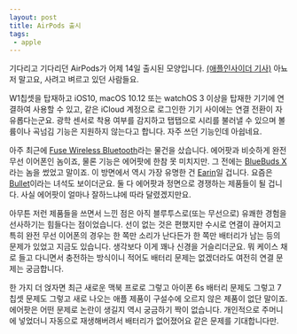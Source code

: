 ```yaml
---
layout: post
title: AirPods 출시
tags: 
 - apple
---
```


기다리고 기다리던 AirPods가 어제 14일 출시된 모양입니다. [(애플인사이더 기사)](http://appleinsider.com/articles/16/12/14/airpods-unboxed-apples-other-new-wearable-of-the-future) 아뇨 저 말고요, 사려고 벼르고 있던 사람들요.

W1칩셋을 탑재하고 iOS10, macOS 10.12 또는 watchOS 3 이상을 탑재한 기기에 연결하여 사용할 수 있고, 같은 iCloud 계정으로 로그인한 기기 사이에는 연결 전환이 자유롭다는군요. 광학 센서로 착용 여부를 감지하고 탭탭으로 시리를 불러낼 수 있으며 볼륨이나 곡넘김 기능은 지원하지 않는다고 합니다. 자주 쓰던 기능인데 아쉽네요.

아주 최근에 [Fuse Wireless Bluetooth](https://www.hearfuse.com/products/true-wireless-earbuds)라는 물건을 샀습니다. 에어팟과 비슷하게 완전 무선 이어폰인 놈이죠, 물론 기능은 에어팟에 한참 못 미치지만. 그 전에는 [BlueBuds X](https://www.amazon.com/JayBird-BBX1MB-BlueBuds-Bluetooth-Headphones/dp/B00AIRUOI8)라는 놈을 썼었고 말이죠. 이 방면에서 역시 가장 유명한 건 [Earin](https://earin.com/)일 겁니다. 요즘은 [Bullet](https://schatzii.com/bullet-series/the-bullet-detail)이라는 녀석도 보이더군요. 둘 다 에어팟과 정면으로 경쟁하는 제품들이 될 겁니다. 사실 에어팟이 얼마나 잘하느냐에 따라 달렸겠지만요.

아무튼 저런 제품들을 쓰면서 느낀 점은 아직 블루투스로(또는 무선으로) 유쾌한 경험을 선사하기는 힘들다는 점이었습니다. 선이 없는 것은 편했지만 수시로 연결이 끊어지고 특히 완전 무선 이어폰의 경우는 한 쪽만 소리가 난다든가 한 쪽만 배터리가 남는 등의 문제가 있었고 지금도 있습니다. 생각보다 이게 꽤나 신경을 거슬리더군요. 뭐 케이스 채로 들고 다니면서 충전하는 방식이니 적어도 배터리 문제는 없겠더라도 여전히 연결 문제는 궁금합니다.

한 가지 더 얹자면 최근 새로운 맥북 프로로 그렇고 아이폰 6s 배터리 문제도 그렇고 7 칩셋 문제도 그렇고 새로 나오는 애플 제품이 구설수에 오르지 않은 제품이 없단 말이죠. 에어팟은 어떤 문제로 논란이 생길지 역시 궁금하기 짝이 없습니다. 개인적으로 주머니에 넣었더니 자동으로 재생해버려서 배터리가 없어졌어요 같은 문제를 기대합니다만.